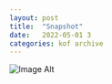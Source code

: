 ```yaml
---
layout:	post
title:	"Snapshot"
date:	2022-05-01 3
categories:	kof archive
---
```


![Image Alt](https://k0f.github.io/assets/2022-05-01-141456.jpg)